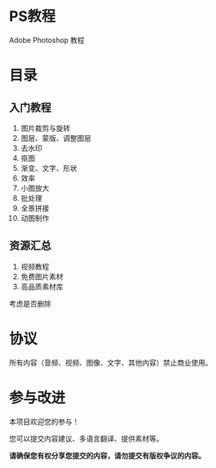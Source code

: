# PS教程
Adobe Photoshop 教程

# 目录

## 入门教程
1. 图片裁剪与旋转
1. 图层、蒙版、调整图层
1. 去水印
1. 抠图
1. 渐变、文字、形状
1. 效率
1. 小图放大
1. 批处理
1. 全景拼接
1. 动图制作

## 资源汇总
1. 视频教程
1. 免费图片素材
1. 高品质素材库

考虑是否删除

# 协议

所有内容（音频、视频、图像、文字、其他内容）禁止商业使用。

# 参与改进

本项目欢迎您的参与！

您可以提交内容建议、多语言翻译、提供素材等。

**请确保您有权分享您提交的内容，请勿提交有版权争议的内容。**
